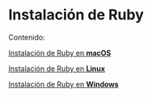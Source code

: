 # Instalación de Ruby

Contenido:

<a href="ruby-macos.md">Instalación de Ruby en **macOS**</a>

<a href="ruby-linux.md">Instalación de Ruby en **Linux**</a>

<a href="ruby-windows.md">Instalación de Ruby en **Windows**</a>
